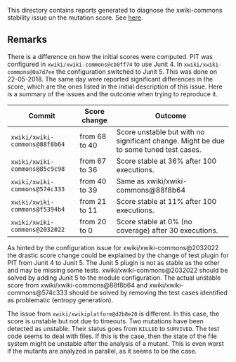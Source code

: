 This directory contains reports generated to diagnose the xwiki-commons stability issue un the mutation score. See [here](STAMP-project/pitest-descartes#62).

## Remarks

There is a difference on how the initial scores were computed. PIT was configured in `xwiki/xwiki-commons@cb0ff74` to use Junit 4. In `xwiki/xwiki-commons@0a7d7ee` the configuration switched to Junit 5. This was done on 22-05-2018. The same day were reported significant differences in the score, which are the ones listed in the initial description of this issue.
Here is a summary of the issues and the outcome when trying to reproduce it.

| Commit                        | Score change  | Outcome |
|-------------------------------|---------------|---------|
| `xwiki/xwiki-commons@88f8b64` | from 68 to 40 | Score unstable but with no significant change. Might be due to some tuned test cases. | 
| `xwiki/xwiki-commons@85c9c98` | from 67 to 36 | Score stable at 36% after 100 executions. |
| `xwiki/xwiki-commons@574c333` | from 40 to 39 | Same as xwiki/xwiki-commons@88f8b64 |
| `xwiki/xwiki-commons@f5394b4` | from 21 to 11 | Score stable at 11% after 100 executions. |
| `xwiki/xwiki-commons@2032022` | from 20 to 0  | Score stable at 0% (no coverage) after 30 executions. |

As hinted by the configuration issue for xwiki/xwiki-commons@2032022 the drastic score change could be explained by the change of test plugin for PIT from Junit 4 to Junit 5. The Junit 5 plugin is not as stable as the other and may be missing some tests.
xwiki/xwiki-commons@2032022 should be solved by adding Junit 5 to the module configuration.
The actual unstable score from xwiki/xwiki-commons@88f8b64 and xwiki/xwiki-commons@574c333 should be solved by removing the test cases identified as problematic (entropy generation).

The issue from `xwiki/xwikiplatform@d2b8e20` is different. In this case, the score is unstable but not due to timeouts. Two mutations have been detected as unstable. Their status goes from `KILLED` to `SURVIVED`. The test code seems to deal with files. If this is the case, then the state of the file system might be unstable after the analysis of a mutant. This is even worst if the mutants are analyzed in parallel, as it seems to be the case.

